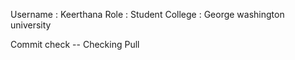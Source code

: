 Username : Keerthana
Role : Student
College : George washington university

Commit check -- Checking Pull
